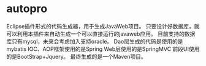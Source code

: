 # autopro
Eclipse插件形式的代码生成器，用于生成JavaWeb项目。
只要设计好数据库，就可以利用本插件来自动生成一个可以直接运行的javaweb应用。
目前支持的数据库只有mysql，未来会考虑加入支持oracle。
Dao层生成的代码是使用的是mybatis
IOC、AOP框架使用的是Spring
Web层使用的是SpringMVC
前段UI使用的是BootStrap+Jquery。
最终生成的是一个Maven项目。
